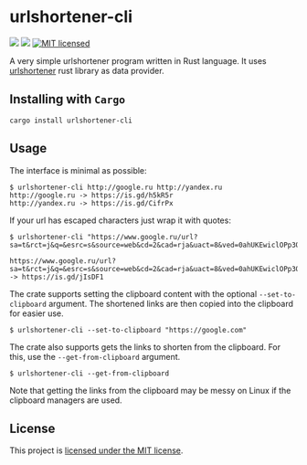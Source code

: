 # urlshortener-cli
[![](https://meritbadge.herokuapp.com/urlshortener-cli)](https://crates.io/crates/urlshortener-cli)
[![](https://travis-ci.org/vityafx/urlshortener-cli.svg?branch=master)](https://travis-ci.org/vityafx/urlshortener-cli)
[![MIT licensed](https://img.shields.io/badge/license-MIT-blue.svg)](./LICENSE)


A very simple urlshortener program written in Rust language. It uses [urlshortener](https://github.com/iddm/urlshortener-rs) rust library as data provider.


## Installing with `Cargo`

```
cargo install urlshortener-cli
```

## Usage
The interface is minimal as possible:

```
$ urlshortener-cli http://google.ru http://yandex.ru
http://google.ru -> https://is.gd/h5kR5r
http://yandex.ru -> https://is.gd/CifrPx
```

If your url has escaped characters just wrap it with quotes:

```
$ urlshortener-cli "https://www.google.ru/url?sa=t&rct=j&q=&esrc=s&source=web&cd=2&cad=rja&uact=8&ved=0ahUKEwiclOPp3OTRAhVyb5oKHUzyCl8QFggpMAE&url=http%3A%2F%2Ftest.tankionline.com%2F&usg=AFQjCNFIEFFpu2m_QofHelAXRK0JP4dLOQ&sig2=Fc6eFhPDqNgt5kZMzRWPIA"

https://www.google.ru/url?sa=t&rct=j&q=&esrc=s&source=web&cd=2&cad=rja&uact=8&ved=0ahUKEwiclOPp3OTRAhVyb5oKHUzyCl8QFggpMAE&url=http%3A%2F%2Ftest.tankionline.com%2F&usg=AFQjCNFIEFFpu2m_QofHelAXRK0JP4dLOQ&sig2=Fc6eFhPDqNgt5kZMzRWPIA -> https://is.gd/jIsDF1
```

The crate supports setting the clipboard content with the optional
`--set-to-clipboard` argument. The shortened links are then copied into
the clipboard for easier use.

```
$ urlshortener-cli --set-to-clipboard "https://google.com"
```

The crate also supports gets the links to shorten from the clipboard.
For this, use the `--get-from-clipboard` argument.

```
$ urlshortener-cli --get-from-clipboard
```

Note that getting the links from the clipboard may be messy on Linux if
the clipboard managers are used.

## License

This project is [licensed under the MIT license](./LICENSE).
